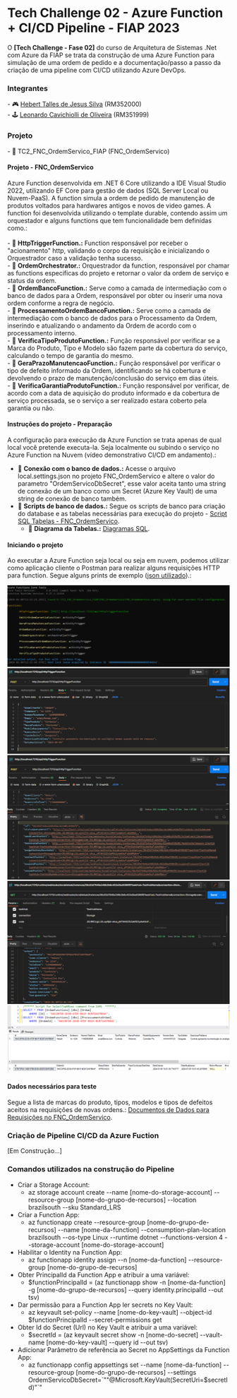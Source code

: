 <h1 align="left">Tech Challenge 02 - Azure Function + CI/CD Pipeline - FIAP 2023</h1>
O <b>[Tech Challenge - Fase 02]</b> do curso de Arquitetura de Sistemas .Net com Azure da FIAP se trata da construção de uma Azure Function para simulação de uma ordem de pedido e a documentação/passo a passo da criação de uma pipeline com CI/CD utilizando Azure DevOps.

<h3 align="left">Integrantes</h3>
- 🎮 <a href="https://github.com/talles2512">Hebert Talles de Jesus Silva</a> (RM352000)</br>
- 🕹️ <a href="https://github.com/LeonardoCavi">Leonardo Cavichiolli de Oliveira</a> (RM351999)

<h3 align="left">Projeto</h3>
- 👾 TC2_FNC_OrdemServico_FIAP (FNC_OrdemServico)

<h4 align="left">Projeto - FNC_OrdemServico</h4>
Azure Function desenvolvida em .NET 6 Core utilizando a IDE Visual Studio 2022, utilizando EF Core para gestão de dados (SQL Server Local ou Nuvem-PaaS). A function simula a ordem de pedido de manutenção de produtos voltados para hardwares antigos e novos de video games. A function foi desenvolvida utilizando o template durable, contendo assim um orquestador e alguns functions que tem funcionalidade bem definidas como.:
</br>
</br>
- 👾 <b>HttpTriggerFunction.:</b> Function responsável por receber o "acionamento" http, validando o corpo da requisição e inicializando o Orquestrador caso a validação tenha sucesso.</br>
- 👾 <b>OrdemOrchestrator.:</b> Orquestrador da function, responsável por chamar as functions especificas do projeto e retornar o valor da ordem de serviço e status da ordem.</br>
- 👾 <b>OrdemBancoFunction.:</b> Serve como a camada de intermediação com o banco de dados para a Ordem, responsável por obter ou inserir uma nova ordem conforme a regra de negócio.</br>
- 👾 <b>ProcessamentoOrdemBancoFunction.:</b> Serve como a camada de intermediação com o banco de dados para o Processamento da Ordem, inserindo e atualizando o andamento da Ordem de acordo com o processamento interno.</br>
- 👾 <b>VerificaTipoProdutoFunction.:</b> Função responsável por verificar se a Marca do Produto, Tipo e Modelo são fazem parte da cobertura do serviço, calculando o tempo de garantia do mesmo.</br>
- 👾 <b>GeraPrazoManutencaoFunction.:</b> Função responsável por verificar o tipo de defeito informado da Ordem, identificando se há cobertura e devolvendo o prazo de manutenção/conclusão do serviço em dias úteis.</br>
- 👾 <b>VerificaGarantiaProdutoFunction.:</b> Função responsável por verificar, de acordo com a data de aquisição do produto informado e da cobertura de serviço processada, se o serviço a ser realizado estara coberto pela garantia ou não.</br>

<h4 align="left">Instruções do projeto - Preparação</h4>
A configuração para execução da Azure Function se trata apenas de qual local você pretende executa-la. Seja localmente ou subindo o serviço no Azure Function na Nuvem (vídeo demonstrativo CI/CD em andamento).:

- 👾 <b>Conexão com o banco de dados.:</b> Acesse o arquivo local.settings.json no projeto FNC_OrdemServico e altere o valor do parametro "OrdemServicoDbSecret", esse valor aceita tanto uma string de conexão de um banco como um Secret (Azure Key Vault) de uma string de conexão de banco também.</br>
- 👾 <b>Scripts de banco de dados.:</b> Segue os scripts de banco para criação do database e as tabelas necessárias para execução do projeto - <a href="https://github.com/talles2512/TC2_FNC_OrdemServico_FIAP/blob/develop/Documentos%20Uteis/Scripts%20FNC_OrdemServico/ScriptSQL_FNC_OrdemServico.sql">Script SQL Tabelas - FNC_OrdemServico</a>.</br>
    - 👾 <b>Diagrama da Tabelas.:</b> <a href="https://github.com/talles2512/TC2_FNC_OrdemServico_FIAP/blob/develop/Documentos%20Uteis/Scripts%20FNC_OrdemServico/Diagrama_FNC_OrdemServico_Tabelas.png">Diagramas SQL</a>.

<h4 align="left">Iniciando o projeto</h4>
Ao executar a Azure Function seja local ou seja em nuvem, podemos utilizar como aplicação cliente o Postman para realizar alguns requisições HTTP para function. Segue alguns prints de exemplo (<a href="https://github.com/talles2512/TC2_FNC_OrdemServico_FIAP/blob/develop/Documentos%20Uteis/Json%20Exemplo/OrdemServicoJson.json">json utilizado</a>).:

<img src="https://github.com/talles2512/TC2_FNC_OrdemServico_FIAP/blob/develop/Documentos%20Uteis/Prints%20Uteis/01%20-%20Function%20Rodando%20no%20Console%20Windows.png"></img>
<img src="https://github.com/talles2512/TC2_FNC_OrdemServico_FIAP/blob/develop/Documentos%20Uteis/Prints%20Uteis/02%20-%20Prepara%C3%A7%C3%A3o%20da%20Requisi%C3%A7%C3%A3o%20para%20o%20HttpTriggerFunction%20no%20Postman.png"></img>
<img src="https://github.com/talles2512/TC2_FNC_OrdemServico_FIAP/blob/develop/Documentos%20Uteis/Prints%20Uteis/03%20-%20Retorno%20da%20Requisi%C3%A7%C3%A3o%20do%20FNC_OrdemServico.png"></img>
<img src="https://github.com/talles2512/TC2_FNC_OrdemServico_FIAP/blob/develop/Documentos%20Uteis/Prints%20Uteis/04%20-%20Verificando%20o%20statusQueryGetUri%20da%20Ordem%20enviada.png"></img>
<img src="https://github.com/talles2512/TC2_FNC_OrdemServico_FIAP/blob/develop/Documentos%20Uteis/Prints%20Uteis/05%20-%20Verificando%20o%20Registro%20da%20Ordem%20enviada%20no%20Banco%20de%20Dados.png"></img>

<h4 align="left">Dados necessários para teste</h4>
Segue a lista de marcas do produto, tipos, modelos e tipos de defeitos aceitos na requisições de novas ordens.: <a href="https://github.com/talles2512/TC2_FNC_OrdemServico_FIAP/blob/develop/Documentos%20Uteis/Dados%20Necessarios%20para%20Emissao%20de%20Ordem/readme.md">Documentos de Dados para Requisições no FNC_OrdemServico</a>.

<h3 align="left">Criação de Pipeline CI/CD da Azure Fuction</h3>
[Em Construção...]

<h3 align="left">Comandos utilizados na construção do Pipeline</h3>

- Criar a Storage Account:</br>
    - az storage account create --name [nome-do-storage-account] --resource-group [nome-do-grupo-de-recursos] --location brazilsouth --sku Standard_LRS</br>
- Criar a Function App:</br>
    - az functionapp create --resource-group [nome-do-grupo-de-recursos] --name [nome-da-function] --consumption-plan-location brazilsouth --os-type Linux --runtime dotnet --functions-version 4 --storage-account [nome-do-storage-account]</br>
- Habilitar o Identity na Function App:</br>
    - az functionapp identity assign --n [nome-da-function] --resource-group [nome-do-grupo-de-recursos]</br>
- Obter PrincipalId da Function App e atribuir a uma variável:</br>
    - $functionPrincipalId = (az functionapp show -n [nome-da-function] -g [nome-do-grupo-de-recursos] --query identity.principalId --out tsv)</br>
- Dar permissão para a Function App ler secrets no Key Vault:</br>
    - az keyvault set-policy --name [nome-do-key-vault] --object-id $functionPrincipalId --secret-permissions get</br>
- Obter Id do Secret (Url) no Key Vault e atribuir a uma variável:</br>
    - $secretId = (az keyvault secret show -n [nome-do-secret] --vault-name [nome-do-key-vault] --query id --out tsv)</br>
- Adicionar Parâmetro de referência ao Secret no AppSettings da Function App:</br>
    - az functionapp config appsettings set --name [nome-da-function] --resource-group [nome-do-grupo-de-recursos] --settings OrdemServicoDbSecret=\`""@Microsoft.KeyVault(SecretUri=$secretId)"`"</br>
